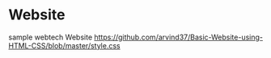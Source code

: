 # Website

sample webtech Website 
https://github.com/arvind37/Basic-Website-using-HTML-CSS/blob/master/style.css
